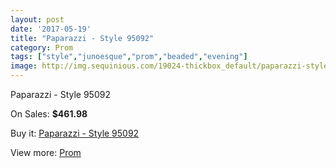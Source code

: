 ```yaml
---
layout: post
date: '2017-05-19'
title: "Paparazzi - Style 95092"
category: Prom
tags: ["style","junoesque","prom","beaded","evening"]
image: http://img.sequinious.com/19024-thickbox_default/paparazzi-style-95092.jpg
---
```

Paparazzi - Style 95092

On Sales: **$461.98**
<a href="https://www.sequinious.com/prom/8711-paparazzi-style-95092.html"><amp-img layout="responsive" width="600" height="600" src="//img.sequinious.com/19024-thickbox_default/paparazzi-style-95092.jpg" alt="Paparazzi - Style 95092 0" /></a>
<a href="https://www.sequinious.com/prom/8711-paparazzi-style-95092.html"><amp-img layout="responsive" width="600" height="600" src="//img.sequinious.com/19030-thickbox_default/paparazzi-style-95092.jpg" alt="Paparazzi - Style 95092 1" /></a>
<a href="https://www.sequinious.com/prom/8711-paparazzi-style-95092.html"><amp-img layout="responsive" width="600" height="600" src="//img.sequinious.com/19029-thickbox_default/paparazzi-style-95092.jpg" alt="Paparazzi - Style 95092 2" /></a>
<a href="https://www.sequinious.com/prom/8711-paparazzi-style-95092.html"><amp-img layout="responsive" width="600" height="600" src="//img.sequinious.com/19028-thickbox_default/paparazzi-style-95092.jpg" alt="Paparazzi - Style 95092 3" /></a>
<a href="https://www.sequinious.com/prom/8711-paparazzi-style-95092.html"><amp-img layout="responsive" width="600" height="600" src="//img.sequinious.com/19027-thickbox_default/paparazzi-style-95092.jpg" alt="Paparazzi - Style 95092 4" /></a>
<a href="https://www.sequinious.com/prom/8711-paparazzi-style-95092.html"><amp-img layout="responsive" width="600" height="600" src="//img.sequinious.com/19026-thickbox_default/paparazzi-style-95092.jpg" alt="Paparazzi - Style 95092 5" /></a>
<a href="https://www.sequinious.com/prom/8711-paparazzi-style-95092.html"><amp-img layout="responsive" width="600" height="600" src="//img.sequinious.com/19025-thickbox_default/paparazzi-style-95092.jpg" alt="Paparazzi - Style 95092 6" /></a>

Buy it: [Paparazzi - Style 95092](https://www.sequinious.com/prom/8711-paparazzi-style-95092.html "Paparazzi - Style 95092")

View more: [Prom](https://www.sequinious.com/7-prom "Prom")